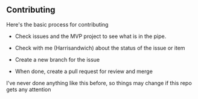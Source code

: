 ## Contributing


Here's the basic process for contributing

- Check issues and the MVP project to see what is in the pipe.

- Check with me (Harrisandwich) about the status of the issue or item 

- Create a new branch for the issue

- When done, create a pull request for review and merge

I've never done anything like this before, so things may change if this repo gets any attention


